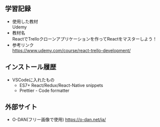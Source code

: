 ## 学習記録
- 使用した教材  
  Udemy  
- 教材名  
  ReactでTrelloクローンアプリケーションを作ってReactをマスターしよう！
- 参考リンク  
  https://www.udemy.com/course/react-trello-development/

## インストール履歴
- VSCodeに入れたもの  
  - ES7+ React/Redux/React-Native snippets  
  - Prettier - Code formatter
  
## 外部サイト
- O-DAN(フリー画像で使用)
  https://o-dan.net/ja/
